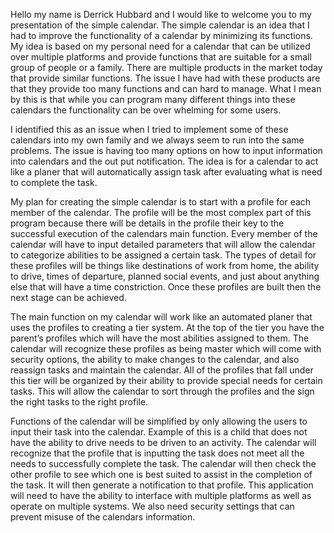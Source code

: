Hello my name is Derrick Hubbard and I would like to welcome you to my presentation of the simple calendar. 
The simple calendar is an idea that I had to improve the functionality of a calendar by minimizing its functions. 
My idea is based on my personal need for a calendar that can be utilized over multiple platforms and provide functions that are suitable for a small group of people or a family. There are multiple products in the market today that provide similar functions. The issue I have had with these products are that they provide too many functions and can hard to manage. What I mean by this is that while you can program many different things into these calendars the functionality can be over whelming for some users.

I identified this as an issue when I tried to implement some of these calendars into my own family and we always seem to run into the same problems. The issue is having too many options on how to input information into calendars and the out put notification. The idea is for a calendar to act like a planer that will automatically assign task after evaluating what is need to complete the task.  

My plan for creating the simple calendar is to start with a profile for each member of the calendar. The profile will be the most complex part of this program because there will be details in the profile their key to the successful execution of the calendars main function. Every member of the calendar will have to input detailed parameters that will allow the calendar to categorize abilities to be assigned a certain task. The types of detail for these profiles will be things like destinations of work from home, the ability to drive, times of departure, planned social events, and just about anything else that will have a time constriction. Once these profiles are built then the next stage can be achieved.

The main function on my calendar will work like an automated planer that uses the profiles to creating a tier system. At the top of the tier you have the parent’s profiles which will have the most abilities assigned to them. The calendar will recognize these profiles as being master which will come with security options, the ability to make changes to the calendar, and also reassign tasks and maintain the calendar. All of the profiles that fall under this tier will be organized by their ability to provide special needs for certain tasks. This will allow the calendar to sort through the profiles and the sign the right tasks to the right profile.

Functions of the calendar will be simplified by only allowing the users to input their task into the calendar. Example of this is a child that does not have the ability to drive needs to be driven to an activity. The calendar will recognize that the profile that is inputting the task does not meet all the needs to successfully complete the task. The calendar will then check the other profile to see which one is best suited to assist in the completion of the task. It will then generate a notification to that profile. This application will need to have the ability to interface with multiple platforms as well as operate on multiple systems. We also need security settings that can prevent misuse of the calendars information. 